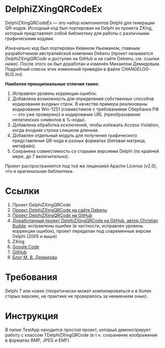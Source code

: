 DelphiZXingQRCodeEx
===================

DelphiZXingQRCodeEx — это набор компонентов Delphi для генерации QR-кодов. Исходный код был портирован на Delphi
из проекта ZXing, который представляет собой библиотеку для работы с различными графическими кодами.

Изначально код был портирован Кевином Ньюманом, главным разработчиком австралийской компании Debenu (проект называется
*DelphiZXingQRCode* и доступен на GitHub и на сайте Debenu, см. ссылки ниже). После этого он был доработан и изменён
Михаилом Демидовым. Подробный список этих изменений приведён в файле CHANGELOG-RUS.md.

**Наиболее принципиальные отличия такие:**

1. Исправлен уровень коррекции ошибок.
2. Добавлена возможность для определения собственных способов кодирования входных строк. В качестве примера реализованы
кодирование Win-1251 (совместимое с требованиями Сбербанка РФ — это уже проверено) и кодирование URL (преобразование
нелатинских символов в %-коды).
3. Добавлена обработка исключений, чтобы избежать Access Violation, когда входная строка слишком длинная.
4. Добавлен отдельный модуль для получения графического представления QR-кода в разных форматах (битовая матрица,
метафайл).
5. Сохранена совместимость со старыми версиями Delphi (по крайней мере, до 7 включительно).

Проект распространяется под той же лицензией Apache License (v2.0), что и оригинальная библиотека.

# Ссылки #

1. Проект DelphiZXingQRCode
  1. [Проект DelphiZXingQRCode на сайте Debenu](http://www.debenu.com/open-source/delphizxingqrcode-open-source-delphi-qr-code-generator/)
  2. [Проект DelphiZXingQRCode на GitHub](https://github.com/debenu/DelphiZXingQRCode/)
  3. [Доработанный проект DelphiZXingQRCode на GitHub, автор Christian Budde](https://github.com/CWBudde/DelphiZXingQRCode):
исправлены ошибки (в частности, исправлен уровень коррекции ошибок), проект переделан под современные версии Delphi (2005 и выше)
2. ZXing
  1. [Google Code](https://code.google.com/p/zxing/)
  2. [GitHub](https://github.com/zxing/zxing)
3. [Блог М. В. Демидова](http://mik-demidov.blogspot.ru)

# Требования #

Delphi 7 или новее (теоретически может компилироваться и в более старых версиях, на практике не проверялось
за неимением оных).

# Инструкция #

В папке TestApp находится простой проект, который демонстрирует работу с классом TDelphiZXingQRCode (в т.ч. сохранение
изображения в форматах BMP, JPEG и EMF).